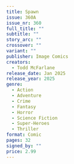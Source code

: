```yaml
---
title: Spawn
issue: 360A
issue_nr: 360
full_title: ""
subtitle: ""
story_arc: ""
crossover: ""
variant: ""
publisher: Image Comics
creators:
  - Todd McFarlane
release_date: Jan 2025
release_year: 2025
genre:
  - Action
  - Adventure
  - Crime
  - Fantasy
  - Horror
  - Science Fiction
  - Super-Heroes
  - Thriller
format: Comic
pages: 32
signed_by: ""
price: 2.99
---
```

